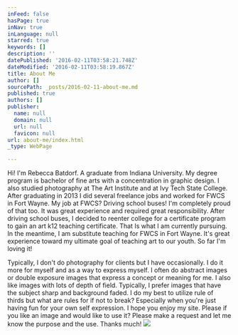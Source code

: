 ```yaml
---
inFeed: false
hasPage: true
inNav: true
inLanguage: null
starred: true
keywords: []
description: ''
datePublished: '2016-02-11T03:58:21.748Z'
dateModified: '2016-02-11T03:58:19.867Z'
title: About Me
author: []
sourcePath: _posts/2016-02-11-about-me.md
published: true
authors: []
publisher:
  name: null
  domain: null
  url: null
  favicon: null
url: about-me/index.html
_type: WebPage

---
```

Hi!
I'm Rebecca Batdorf. A graduate from Indiana University. My degree program is
bachelor of fine arts with a concentration in graphic design. I also studied
photography at The Art Institute and at Ivy Tech State College. After
graduating in 2013 I did several freelance jobs and worked for FWCS in Fort
Wayne. My job at FWCS? Driving school buses! I'm completely proud of that too.
It was great experience and required great responsibility. After driving school
buses, I decided to reenter college for a certificate program to gain an art
k12 teaching certificate. That Is what I am currently pursuing. In the meantime,
I am substitute teaching for FWCS in Fort Wayne. It's great experience toward
my ultimate goal of teaching art to our youth. So far I'm loving it! 

Typically, I don't do photography for clients but I have
occasionally. I do it more for myself and as a way to express myself. I often
do abstract images or double exposure images that express a concept or meaning
for me. I also like images with lots of depth of field. Typically, I prefer
images that have the subject sharp and background faded. I do my best to
utilize rule of thirds but what are rules for if not to break? Especially when
you're just having fun for your own self expression. I hope you enjoy my site.
Please if you like an image and would like to use it? Please make a request and
let me know the purpose and the use. Thanks much!
![](https://s3-us-west-2.amazonaws.com/the-grid-img/p/7dc8048b9b3a6cb1c9e1c9ac0756d0454cee0d40.jpg)